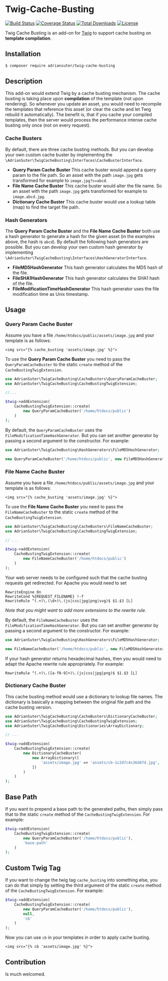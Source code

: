 # Twig-Cache-Busting

[![Build Status](https://github.com/adriansuter/Twig-Cache-Busting/workflows/Tests/badge.svg?branch=master)](https://github.com/adriansuter/Twig-Cache-Busting/actions?query=branch:master)
[![Coverage Status](https://coveralls.io/repos/github/adriansuter/Twig-Cache-Busting/badge.svg?branch=master)](https://coveralls.io/github/adriansuter/Twig-Cache-Busting?branch=master)
[![Total Downloads](https://poser.pugx.org/adriansuter/twig-cache-busting/downloads)](https://packagist.org/packages/adriansuter/twig-cache-busting)
[![License](https://poser.pugx.org/adriansuter/twig-cache-busting/license)](https://packagist.org/packages/adriansuter/twig-cache-busting)

Twig Cache Busting is an add-on for [Twig](https://twig.symfony.com/) to support cache busting on **template compilation**.


## Installation

```bash
$ composer require adriansuter/twig-cache-busting
```


## Description

This add-on would extend Twig by a cache busting mechanism. The cache busting is taking
place upon **compilation** of the template (not upon rendering). So whenever you update an asset,
you would need to recompile the templates that reference this asset (or clear the cache and
let Twig rebuild it automatically). The benefit is, that if you cache your compiled templates,
then the server would process the performance intense cache busting only once (not on every
request).

### Cache Busters

By default, there are three cache busting methods. But you can develop your own custom cache buster by implementing
the `\AdrianSuter\TwigCacheBusting\Interfaces\CacheBusterInterface`.

- **Query Param Cache Buster**
  This cache buster would append a query param to the file path. So an asset with the path `image.jpg` gets transformed for example to `image.jpg?c=abcd`.
- **File Name Cache Buster**
  This cache buster would alter the file name. So an asset with the path `image.jpg` gets transformed for example to `image.abcd.jpg`.
- **Dictionary Cache Buster**
  This cache buster would use a lookup table (map) to find the target file path.

### Hash Generators

The **Query Param Cache Buster** and the **File Name Cache Buster** both use a hash generator
to generate a hash for the given asset (in the examples above, the hash is `abcd`). By default
the following hash generators are possible. But you can develop your own custom hash generator
by implementing `\AdrianSuter\TwigCacheBusting\Interfaces\HashGeneratorInterface`.

- **FileMD5HashGenerator**
  This hash generator calculates the MD5 hash of the file.
- **FileSHA1HashGenerator**
  This hash generator calculates the SHA1 hash of the file.
- **FileModificationTimeHashGenerator**
  This hash generator uses the file modification time as Unix timestamp.


## Usage

### Query Param Cache Buster

Assume you have a file `/home/htdocs/public/assets/image.jpg` and your template is as follows:

```twig
<img src="{% cache_busting 'assets/image.jpg' %}">
```

To use the **Query Param Cache Buster** you need to pass the `QueryParamCacheBuster`
to the static `create` method of the `CacheBustingTwigExtension`.

```php
use AdrianSuter\TwigCacheBusting\CacheBusters\QueryParamCacheBuster;
use AdrianSuter\TwigCacheBusting\CacheBustingTwigExtension;

//...

$twig->addExtension(
    CacheBustingTwigExtension::create(
        new QueryParamCacheBuster('/home/htdocs/public')
    )
);
```

By default, the `QueryParamCacheBuster` uses the `FileModificationTimeHashGenerator`. But
you can set another generator by passing a second argument to the constructor. For
example:

 ```php
use AdrianSuter\TwigCacheBusting\HashGenerators\FileMD5HashGenerator;

new QueryParamCacheBuster('/home/htdocs/public', new FileMD5HashGenerator())
```


### File Name Cache Buster

Assume you have a file `/home/htdocs/public/assets/image.jpg` and your template is as follows:

```twig
<img src="{% cache_busting 'assets/image.jpg' %}">
```

To use the **File Name Cache Buster** you need to pass the `FileNameCacheBuster`
to the static `create` method of the `CacheBustingTwigExtension`.

```php
use AdrianSuter\TwigCacheBusting\CacheBusters\FileNameCacheBuster;
use AdrianSuter\TwigCacheBusting\CacheBustingTwigExtension;

// ...

$twig->addExtension(
    CacheBustingTwigExtension::create(
        new FileNameCacheBuster('/home/htdocs/public')
    )
);
```

Your web server needs to be configured such that the cache busting requests get
redirected. For Apache you would need to set
```apacheconfig
RewriteEngine On
RewriteCond %{REQUEST_FILENAME} !-f
RewriteRule ^(.+)\.(\d+)\.(js|css|jpg|png|svg)$ $1.$3 [L]
```

*Note that you might want to add more extensions to the rewrite rule.*

By default, the `FileNameCacheBuster` uses the `FileModificationTimeHashGenerator`. But you can set another
generator by passing a second argument to the constructor. For example:

 ```php
use AdrianSuter\TwigCacheBusting\HashGenerators\FileMD5HashGenerator;

new FileNameCacheBuster('/home/htdocs/public', new FileMD5HashGenerator())
```

If your hash generator returns hexadecimal hashes, then you would need to adapt the Apache
rewrite rule appropriately. For example:

```apacheconfig
RewriteRule ^(.+)\.([a-f0-9]+)\.(js|css|jpg|png)$ $1.$3 [L]
```


### Dictionary Cache Buster

This cache busting method would use a dictionary to lookup file names. The dictionary is
basically a mapping between the original file path and the cache busting version.

```php
use AdrianSuter\TwigCacheBusting\CacheBusters\DictionaryCacheBuster;
use AdrianSuter\TwigCacheBusting\CacheBustingTwigExtension;
use AdrianSuter\TwigCacheBusting\Dictionaries\ArrayDictionary;

// ...

$twig->addExtension(
    CacheBustingTwigExtension::create(
		new DictionaryCacheBuster(
			new ArrayDictionary([
				'assets/image.jpg' => 'assets/cb-1c2d7c4s36d47d.jpg',
			])
		)
	)
);
```


## Base Path

If you want to prepend a base path to the generated paths, then simply pass that to the
static `create` method of the `CacheBustingTwigExtension`. For example:

```php
$twig->addExtension(
    CacheBustingTwigExtension::create(
        new QueryParamCacheBuster('/home/htdocs/public'),
        'base-path'
    )
);
```


## Custom Twig Tag

If you want to change the twig tag `cache_busting` into something else, you can do that simply
by setting the third argument of the static `create` method of the `CacheBustingTwigExtension`.
For example:

```php
$twig->addExtension(
    CacheBustingTwigExtension::create(
        new QueryParamCacheBuster('/home/htdocs/public'),
        null,
        'cb'
    )
);
```

Now you can use `cb` in your templates in order to apply cache busting.
```twig
<img src="{% cb 'assets/image.jpg' %}">
```


## Contribution

Is much welcomed.
